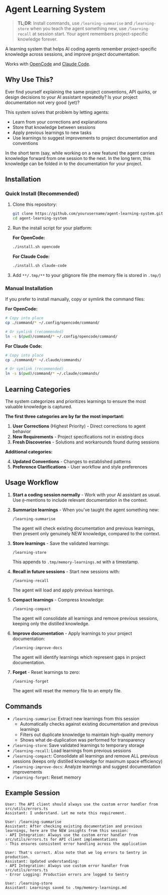 # Agent Learning System

> **TL;DR**: Install commands, use `/learning-summarise` and `/learning-store` when you teach the agent something new, use `/learning-recall` at session start. Your agent remembers project-specific knowledge forever.

A learning system that helps AI coding agents remember project-specific knowledge across sessions, and improve project documentation.

Works with [OpenCode](https://opencode.ai) and [Claude Code](https://docs.anthropic.com/en/docs/agents-and-agentic-tools/claude-code).

## Why Use This?

Ever find yourself explaining the same project conventions, API quirks, or design decisions to your AI assistant repeatedly? Is your project documentation not very good (yet)?

This system solves that problem by letting agents:

- Learn from your corrections and explanations
- Store that knowledge between sessions
- Apply previous learnings to new tasks
- Use learnings to suggest improvements to project documentation and conventions

In the short term (say, while working on a new feature) the agent carries knowledge forward from one session to the next. In the long term, this knowledge can be folded in to the documentation for your project.

## Installation

### Quick Install (Recommended)

1. Clone this repository:
   ```bash
   git clone https://github.com/yourusername/agent-learning-system.git
   cd agent-learning-system
   ```

2. Run the install script for your platform:

   **For OpenCode:**
   ```bash
   ./install.sh opencode
   ```

   **For Claude Code:**
   ```bash
   ./install.sh claude-code
   ```

3. Add `**/.tmp/**` to your gitignore file (the memory file is stored in `.tmp/`)

### Manual Installation

If you prefer to install manually, copy or symlink the command files:

**For OpenCode:**
```bash
# Copy into place
cp ./command/* ~/.config/opencode/command/

# Or symlink (recommended)
ln -s $(pwd)/command/* ~/.config/opencode/command/
```

**For Claude Code:**
```bash
# Copy into place
cp ./command/* ~/.claude/commands/

# Or symlink (recommended)
ln -s $(pwd)/command/* ~/.claude/commands/
```

## Learning Categories

The system categorizes and prioritizes learnings to ensure the most valuable knowledge is captured.

**The first three categories are by far the most important:**

1. **User Corrections** (Highest Priority) - Direct corrections to agent behavior
2. **New Requirements** - Project specifications not in existing docs
3. **Fresh Discoveries** - Solutions and workarounds found during sessions

**Additional categories:**

4. **Updated Conventions** - Changes to established patterns
5. **Preference Clarifications** - User workflow and style preferences

## Usage Workflow

1. **Start a coding session normally** - Work with your AI assistant as usual. Use `@`-mentions to include relevant documentation in the context.

2. **Summarize learnings** - When you've taught the agent something new:

   ```
   /learning-summarise
   ```

   The agent will check existing documentation and previous learnings, then present only genuinely NEW knowledge, compared to the context.

3. **Store learnings** - Save the validated learnings:

   ```
   /learning-store
   ```

   This appends to `.tmp/memory-learnings.md` with a timestamp.

4. **Recall in future sessions** - Start new sessions with:

   ```
   /learning-recall
   ```

   The agent will load and apply previous learnings.

5. **Compact learnings** - Compress knowledge:

   ```
   /learning-compact
   ```

   The agent will consolidate all learnings and remove previous sessions, keeping only the distilled knowledge.

6. **Improve documentation** - Apply learnings to your project documentation:

   ```
   /learning-improve-docs
   ```

   The agent will identify learnings which represent gaps in project documentation.

7. **Forget** - Reset learnings to zero:

   ```
   /learning-forget
   ```

   The agent will reset the memory file to an empty file.

## Commands

- `/learning-summarise`: Extract new learnings from this session
  - Automatically checks against existing documentation and previous learnings
  - Filters out duplicate knowledge to maintain high-quality memory
  - Shows what de-duplication was performed for transparency
- `/learning-store`: Save validated learnings to temporary storage
- `/learning-recall`: Load learnings from previous sessions
- `/learning-compact`: Consolidate all learnings and remove ALL previous sessions (keeps only distilled knowledge for maximum space efficiency)
- `/learning-improve-docs`: Analyze learnings and suggest documentation improvements
- `/learning-forget`: Reset memory

## Example Session

```
User: The API client should always use the custom error handler from src/utils/errors.ts
Assistant: I understand. Let me note this requirement.

User: /learning-summarise
Assistant: After checking existing documentation and previous learnings, here are the NEW insights from this session:
- API Integration: Always use the custom error handler from src/utils/errors.ts for API client implementations
- This ensures consistent error handling across the application

User: That's correct. Also note that we log errors to Sentry in production.
Assistant: Updated understanding:
- API Integration: Always use custom error handler from src/utils/errors.ts
- Error Logging: Production errors are logged to Sentry

User: /learning-store
Assistant: Learnings saved to .tmp/memory-learnings.md
```
